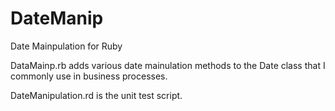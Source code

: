 # DateManip
Date Mainpulation for Ruby

DataMainp.rb adds various date mainulation methods to the Date class that I commonly use in business processes.

DateManipulation.rd is the unit test script.

